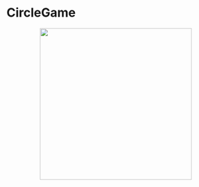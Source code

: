 # CircleGame
<p align="center">
  <img src="https://nasser85.github.io/personal-site/game.png" width="350"/>
</p>
